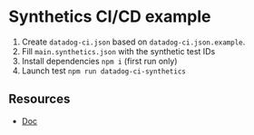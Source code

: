 # Synthetics CI/CD example

1. Create `datadog-ci.json` based on `datadog-ci.json.example`.
2. Fill `main.synthetics.json` with the synthetic test IDs
3. Install dependencies `npm i` (first run only)
4. Launch test `npm run datadog-ci-synthetics`

## Resources

- [Doc](https://docs.datadoghq.com/synthetics/ci/#cli-usage)